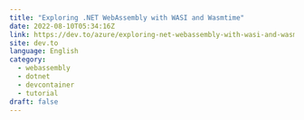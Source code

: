 ```yaml
---
title: "Exploring .NET WebAssembly with WASI and Wasmtime"
date: 2022-08-10T05:34:16Z
link: https://dev.to/azure/exploring-net-webassembly-with-wasi-and-wasmtime-41l5?utm_medium=RSS&utm_source=news.12bit.vn
site: dev.to
language: English
category:
  - webassembly
  - dotnet
  - devcontainer
  - tutorial
draft: false
---
```

